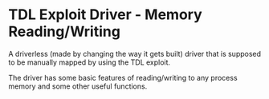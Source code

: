 # TDL Exploit Driver - Memory Reading/Writing
A driverless (made by changing the way it gets built) driver that is supposed to be manually mapped by using the TDL exploit. 

The driver has some basic features of reading/writing to any process memory and some other useful functions.
